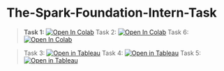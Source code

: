 # The-Spark-Foundation-Intern-Task

> **Task 1:** [![Open In Colab](https://colab.research.google.com/assets/colab-badge.svg)](https://colab.research.google.com/github/anik199/The-Spark-Foundation-Intern-Task/blob/main/Task1.ipynb) Task 2: [![Open In Colab](https://colab.research.google.com/assets/colab-badge.svg)](https://colab.research.google.com/github/anik199/The-Spark-Foundation-Intern-Task/blob/main/Task2.ipynb) Task 6: [![Open In Colab](https://colab.research.google.com/assets/colab-badge.svg)](https://colab.research.google.com/github/anik199/The-Spark-Foundation-Intern-Task/blob/main/Task6.ipynb)


> Task 3: [![Open in Tableau](https://img.shields.io/badge/Open%20in-Tableau-blue)](https://public.tableau.com/app/profile/anik.kumar/viz/GlobalSalesDashboard_16555865237750/GlobalSalesDashboard) Task 4: [![Open in Tableau](https://img.shields.io/badge/Open%20in-Tableau-blue)](https://public.tableau.com/app/profile/anik.kumar/viz/ProfitAnalysisSuperstore/ProfitAnalysisSuperstore) 
Task 5: [![Open in Tableau](https://img.shields.io/badge/Open%20in-Tableau-blue)](https://public.tableau.com/app/profile/anik.kumar/viz/Covid-19BangladeshDashboardCoronavirus/COVID-19BANGLADESHOVERVIEW) 


